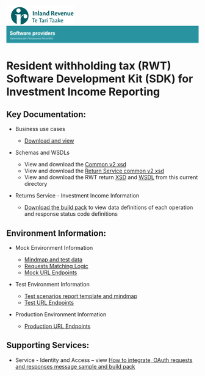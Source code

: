 ![IRD logo](../../Images/IRlogo.gif)
![Software Dev](../../Images/SoftwareDev.png)

# Resident withholding tax (RWT) Software Development Kit (SDK) for Investment Income Reporting


## Key Documentation:

- Business use cases
	- [Download and view](III%20-%20RWT%20-%20GWS%20business%20use%20cases.pdf)
	
- Schemas and WSDLs
	- View and download the [Common v2 xsd](../Schema%20-%20Common%20III/)
	- View and download the [Return Service common v2 xsd](../Service%20-%20Return%20III/Latest/)
	- View and download the RWT return [XSD](ReturnRWT.v0.xsd) and [WSDL](RWTDevWsdl.wsdl) from this current directory
	
- Returns Service - Investment Income Information 
	- [Download the build pack](../Service%20-%20Return%20III/Latest/Gateway%20Services%20Build%20Pack%20-%20Return%20Service%20-%20III.pdf) to view data definitions of each operation and response status code definitions
	
## Environment Information: 

- Mock Environment Information
	- [Mindmap and test data](../Test%20Details%20-%20IIR/README.md#mock-environment-information)
	- [Requests Matching Logic](../Test%20Details%20-%20IIR/README.md#mock-environment-requests-matching-logic)
	- [Mock URL Endpoints](../Test%20Details%20-%20IIR/README.md#mock-environment)

- Test Environment Information
	- [Test scenarios report template and mindmap](../Test%20Details%20-%20IIR/README.md#test-environment-information)
	- [Test URL Endpoints](../Test%20Details%20-%20IIR/README.md#test-environment-information)

- Production Environment Information
	- [Production URL Endpoints](../Test%20Details%20-%20IIR/README.md#production-environment-information)	 
	
## Supporting Services: 

* Service - Identity and Access – view [How to integrate, OAuth requests and responses message sample and build pack](../../Service%20-%20Identity%20and%20Access/Latest/)


